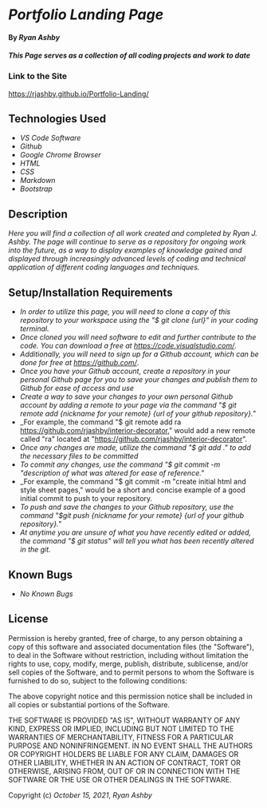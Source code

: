 # _Portfolio Landing Page_ 

#### By _**Ryan Ashby**_ 

#### _This Page serves as a collection of all coding projects and work to date_ 

### Link to the Site

https://rjashby.github.io/Portfolio-Landing/

## Technologies Used 

* _VS Code Software_
* _Github_
* _Google Chrome Browser_
* _HTML_
* _CSS_ 
* _Markdown_ 
* _Bootstrap_ 

## Description 

_Here you will find a collection of all work created and completed by Ryan J. Ashby. The page will continue to serve as a repository for ongoing work into the future, as a way to display examples of knowledge gained and displayed through increasingly advanced levels of coding and technical application of different coding languages and techniques._ 

## Setup/Installation Requirements 

* _In order to utilize this page, you will need to clone a copy of this repository to your workspace using the "$ git clone {url}" in your coding terminal._ 
* _Once cloned you will need software to edit and further contribute to the code. You can download a free at https://code.visualstudio.com/_.
* _Additionally, you will need to sign up for a Github account, which can be done for free at https://github.com/_.  
* _Once you have your Github account, create a repository in your personal Github page for you to save your changes and publish them to Github for ease of access and use_
* _Create a way to save your changes to your own personal Github account by adding a remote to your page via the command "$ git remote add {nickname for your remote} {url of your github repository}."_
* _For example, the command "$ git remote add ra https://github.com/rjashby/interior-decorator," would add a new remote called "ra" located at "https://github.com/rjashby/interior-decorator".
* _Once any changes are made, utilize the command "$ git add ." to add the necessary files to be committed_
* _To commit any changes, use the command "$ git commit -m "description of what was altered for ease of reference."_
* _For example, the command "$ git commit -m "create initial html and style sheet pages," would be a short and concise example of a good initial commit to push to your repository.
* _To push and save the changes to your Github repository, use the command "$git push {nickname for your remote} {url of your github repository}."_ 
* _At anytime you are unsure of what you have recently edited or added, the command "$ git status" will tell you what has been recently altered in the git._

## Known Bugs 

* _No Known Bugs_  

## License 

Permission is hereby granted, free of charge, to any person obtaining a copy of this software and associated documentation files (the "Software"), to deal in the Software without restriction, including without limitation the rights to use, copy, modify, merge, publish, distribute, sublicense, and/or sell copies of the Software, and to permit persons to whom the Software is furnished to do so, subject to the following conditions:

The above copyright notice and this permission notice shall be included in all copies or substantial portions of the Software.

THE SOFTWARE IS PROVIDED "AS IS", WITHOUT WARRANTY OF ANY KIND, EXPRESS OR IMPLIED, INCLUDING BUT NOT LIMITED TO THE WARRANTIES OF MERCHANTABILITY, FITNESS FOR A PARTICULAR PURPOSE AND NONINFRINGEMENT. IN NO EVENT SHALL THE AUTHORS OR COPYRIGHT HOLDERS BE LIABLE FOR ANY CLAIM, DAMAGES OR OTHER LIABILITY, WHETHER IN AN ACTION OF CONTRACT, TORT OR OTHERWISE, ARISING FROM, OUT OF OR IN CONNECTION WITH THE SOFTWARE OR THE USE OR OTHER DEALINGS IN THE SOFTWARE.

Copyright (c) _October 15, 2021_, _Ryan Ashby_

